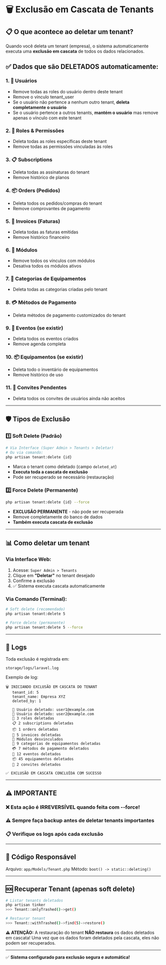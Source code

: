 # 🗑️ Exclusão em Cascata de Tenants

## 📋 O que acontece ao deletar um tenant?

Quando você deleta um tenant (empresa), o sistema automaticamente executa uma **exclusão em cascata** de todos os dados relacionados.

## ✅ Dados que são DELETADOS automaticamente:

### 1. 👥 **Usuários**
- Remove todas as roles do usuário dentro deste tenant
- Remove o vínculo tenant_user
- Se o usuário não pertence a nenhum outro tenant, **deleta completamente o usuário**
- Se o usuário pertence a outros tenants, **mantém o usuário** mas remove apenas o vínculo com este tenant

### 2. 🔐 **Roles & Permissões**
- Deleta todas as roles específicas deste tenant
- Remove todas as permissões vinculadas às roles

### 3. 📋 **Subscriptions**
- Deleta todas as assinaturas do tenant
- Remove histórico de planos

### 4. 📦 **Orders** (Pedidos)
- Deleta todos os pedidos/compras do tenant
- Remove comprovantes de pagamento

### 5. 🧾 **Invoices** (Faturas)
- Deleta todas as faturas emitidas
- Remove histórico financeiro

### 6. 🧩 **Módulos**
- Remove todos os vínculos com módulos
- Desativa todos os módulos ativos

### 7. 📁 **Categorias de Equipamentos**
- Deleta todas as categorias criadas pelo tenant

### 8. 💳 **Métodos de Pagamento**
- Deleta métodos de pagamento customizados do tenant

### 9. 📅 **Eventos** (se existir)
- Deleta todos os eventos criados
- Remove agenda completa

### 10. 📦 **Equipamentos** (se existir)
- Deleta todo o inventário de equipamentos
- Remove histórico de uso

### 11. 📨 **Convites Pendentes**
- Deleta todos os convites de usuários ainda não aceitos

---

## 🛡️ Tipos de Exclusão

### 1️⃣ **Soft Delete** (Padrão)
```bash
# Via Interface (Super Admin > Tenants > Deletar)
# Ou via comando:
php artisan tenant:delete {id}
```

- Marca o tenant como deletado (campo `deleted_at`)
- **Executa toda a cascata de exclusão**
- Pode ser recuperado se necessário (restauração)

### 2️⃣ **Force Delete** (Permanente)
```bash
php artisan tenant:delete {id} --force
```

- **EXCLUSÃO PERMANENTE** - não pode ser recuperada
- Remove completamente do banco de dados
- **Também executa cascata de exclusão**

---

## 📊 Como deletar um tenant

### Via Interface Web:
1. Acesse: `Super Admin > Tenants`
2. Clique em **"Deletar"** no tenant desejado
3. Confirme a exclusão
4. ✅ Sistema executa cascata automaticamente

### Via Comando (Terminal):
```bash
# Soft delete (recomendado)
php artisan tenant:delete 5

# Force delete (permanente)
php artisan tenant:delete 5 --force
```

---

## 📝 Logs

Toda exclusão é registrada em:
```
storage/logs/laravel.log
```

Exemplo de log:
```
🗑️ INICIANDO EXCLUSÃO EM CASCATA DO TENANT
   tenant_id: 5
   tenant_name: Empresa XYZ
   deleted_by: 1

   👤 Usuário deletado: user1@example.com
   👤 Usuário deletado: user2@example.com
   🔐 3 roles deletadas
   📋 2 subscriptions deletadas
   📦 1 orders deletadas
   🧾 5 invoices deletadas
   🧩 Módulos desvinculados
   📁 9 categorias de equipamentos deletadas
   💳 7 métodos de pagamento deletados
   📅 12 eventos deletados
   📦 45 equipamentos deletados
   📨 2 convites deletados

✅ EXCLUSÃO EM CASCATA CONCLUÍDA COM SUCESSO
```

---

## ⚠️ IMPORTANTE

### ❌ **Esta ação é IRREVERSÍVEL quando feita com --force!**
### ⚠️ **Sempre faça backup antes de deletar tenants importantes**
### 📋 **Verifique os logs após cada exclusão**

---

## 🔧 Código Responsável

Arquivo: `app/Models/Tenant.php`
Método: `boot() -> static::deleting()`

---

## 🆘 Recuperar Tenant (apenas soft delete)

```bash
# Listar tenants deletados
php artisan tinker
>>> Tenant::onlyTrashed()->get()

# Restaurar tenant
>>> Tenant::withTrashed()->find(5)->restore()
```

**⚠️ ATENÇÃO:** A restauração do tenant **NÃO restaura** os dados deletados em cascata!
Uma vez que os dados foram deletados pela cascata, eles não podem ser recuperados.

---

✅ **Sistema configurado para exclusão segura e automática!**

